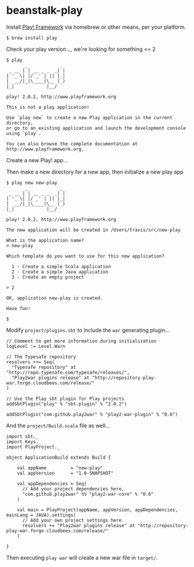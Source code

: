 beanstalk-play
==============

Install [Play! Framework](http://www.playframework.org/)
via homebrew or other means, per your platform.

    $ brew install play

Check your play version..., we're looking for something &lt;= 2

    $ play
           _            _ 
     _ __ | | __ _ _  _| |
    | '_ \| |/ _' | || |_|
    |  __/|_|\____|\__ (_)
    |_|            |__/ 
             
    play! 2.0.2, http://www.playframework.org
    
    This is not a play application!
    
    Use `play new` to create a new Play application in the current directory, 
    or go to an existing application and launch the development console using `play`.
    
    You can also browse the complete documentation at http://www.playframework.org.

Create a new Play! app...


Then make a new directory for a new app, then initialize a new play app

    $ play new new-play
           _            _ 
     _ __ | | __ _ _  _| |
    | '_ \| |/ _' | || |_|
    |  __/|_|\____|\__ (_)
    |_|            |__/ 
             
    play! 2.0.2, http://www.playframework.org
    
    The new application will be created in /Users/travis/src/new-play
    
    What is the application name? 
    > new-play
    
    Which template do you want to use for this new application? 
    
      1 - Create a simple Scala application
      2 - Create a simple Java application
      3 - Create an empty project
    
    > 2
    
    OK, application new-play is created.

    Have fun!

    $ 

Modify `project/plugins.sbt` to include the `war` generating plugin...

    // Comment to get more information during initialization
    logLevel := Level.Warn

    // The Typesafe repository
    resolvers ++= Seq(
      "Typesafe repository" at "http://repo.typesafe.com/typesafe/releases/",
      "Play2war plugins release" at "http://repository-play-war.forge.cloudbees.com/release/"
    )

    // Use the Play sbt plugin for Play projects
    addSbtPlugin("play" % "sbt-plugin" % "2.0.2")

    addSbtPlugin("com.github.play2war" % "play2-war-plugin" % "0.6")

And the `project/Build.scala` file as well...

    import sbt._
    import Keys._
    import PlayProject._

    object ApplicationBuild extends Build {
    
        val appName         = "new-play"
        val appVersion      = "1.0-SNAPSHOT"

        val appDependencies = Seq(
          // Add your project dependencies here,
          "com.github.play2war" %% "play2-war-core" % "0.6"
        )

        val main = PlayProject(appName, appVersion, appDependencies, mainLang = JAVA).settings(
          // Add your own project settings here
          resolvers += "Play2war plugins release" at "http://repository-play-war.forge.cloudbees.com/release/"
        )

    }

Then executing `play war` will create a new war file in `target/`.
